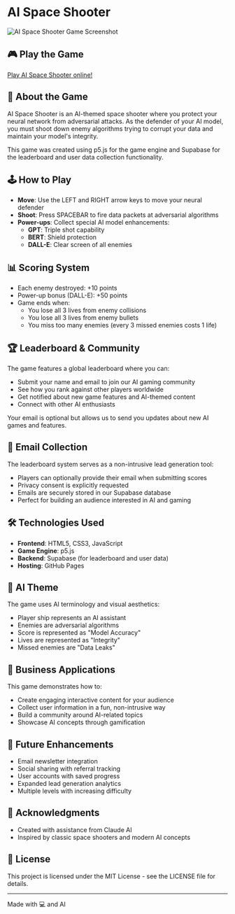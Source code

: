 # AI Space Shooter

![AI Space Shooter Game Screenshot](screenshot.png)

## 🎮 Play the Game

[Play AI Space Shooter online!](https://ronaldlbrowne.github.io/ai-space-shooter/)

## 🤖 About the Game

AI Space Shooter is an AI-themed space shooter where you protect your neural network from adversarial attacks. As the defender of your AI model, you must shoot down enemy algorithms trying to corrupt your data and maintain your model's integrity.

This game was created using p5.js for the game engine and Supabase for the leaderboard and user data collection functionality.

## 🕹️ How to Play

- **Move**: Use the LEFT and RIGHT arrow keys to move your neural defender
- **Shoot**: Press SPACEBAR to fire data packets at adversarial algorithms
- **Power-ups**: Collect special AI model enhancements:
  - **GPT**: Triple shot capability
  - **BERT**: Shield protection
  - **DALL-E**: Clear screen of all enemies

## 📊 Scoring System

- Each enemy destroyed: +10 points
- Power-up bonus (DALL-E): +50 points
- Game ends when:
  - You lose all 3 lives from enemy collisions
  - You lose all 3 lives from enemy bullets
  - You miss too many enemies (every 3 missed enemies costs 1 life)

## 🏆 Leaderboard & Community

The game features a global leaderboard where you can:
- Submit your name and email to join our AI gaming community
- See how you rank against other players worldwide
- Get notified about new game features and AI-themed content
- Connect with other AI enthusiasts

Your email is optional but allows us to send you updates about new AI games and features.

## 📧 Email Collection

The leaderboard system serves as a non-intrusive lead generation tool:
- Players can optionally provide their email when submitting scores
- Privacy consent is explicitly requested
- Emails are securely stored in our Supabase database
- Perfect for building an audience interested in AI and gaming

## 🛠️ Technologies Used

- **Frontend**: HTML5, CSS3, JavaScript
- **Game Engine**: p5.js
- **Backend**: Supabase (for leaderboard and user data)
- **Hosting**: GitHub Pages

## 🧠 AI Theme

The game uses AI terminology and visual aesthetics:
- Player ship represents an AI assistant
- Enemies are adversarial algorithms
- Score is represented as "Model Accuracy"
- Lives are represented as "Integrity"
- Missed enemies are "Data Leaks"

## 💼 Business Applications

This game demonstrates how to:
- Create engaging interactive content for your audience
- Collect user information in a fun, non-intrusive way
- Build a community around AI-related topics
- Showcase AI concepts through gamification

## 🔄 Future Enhancements

- Email newsletter integration
- Social sharing with referral tracking
- User accounts with saved progress
- Expanded lead generation analytics
- Multiple levels with increasing difficulty

## 🙏 Acknowledgments

- Created with assistance from Claude AI
- Inspired by classic space shooters and modern AI concepts

## 📝 License

This project is licensed under the MIT License - see the LICENSE file for details.

---

Made with 💻 and AI
